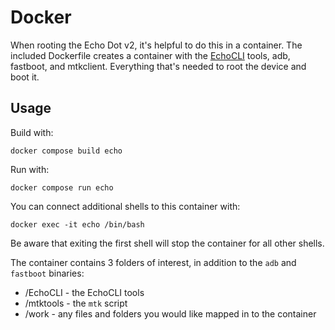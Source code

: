 # Docker

When rooting the Echo Dot v2, it's helpful to do this in a container. The included Dockerfile creates a container with the [EchoCLI](https://github.com/Dragon863/EchoCLI) tools, adb, fastboot, and mtkclient. Everything that's needed to root the device and boot it.

## Usage

Build with:

`docker compose build echo`

Run with:

`docker compose run echo`

You can connect additional shells to this container with:

`docker exec -it echo /bin/bash`

Be aware that exiting the first shell will stop the container for all other shells.

The container contains 3 folders of interest, in addition to the `adb` and `fastboot` binaries:

* /EchoCLI - the EchoCLI tools
* /mtktools - the `mtk` script
* /work - any files and folders you would like mapped in to the container

